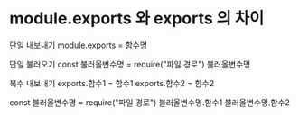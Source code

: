 # module.exports 와 exports 의 차이

단일 내보내기
module.exports = 함수명

단일 불러오기
const 불러올변수명 = require("파일 경로")
불러올변수명

복수 내보내기
exports.함수1 = 함수1
exports.함수2 = 함수2

const 불러올변수명 = require("파일 경로")
불러올변수명.함수1
불러올변수명.함수2
